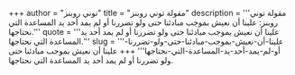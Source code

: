 +++
author = "توني روبنز"
title = "مقولة توني روبنز"
description = '''مقولة توني روبنز: علينا أن نعيش بموجب مبادئنا حتى ولو تضررنا أو لم يمد أحد يد المساعدة التي نحتاجها.'''
quote = '''علينا أن نعيش بموجب مبادئنا حتى ولو تضررنا أو لم يمد أحد يد المساعدة التي نحتاجها.'''
slug = '''علينا-أن-نعيش-بموجب-مبادئنا-حتى-ولو-تضررنا-أو-لم-يمد-أحد-يد-المساعدة-التي-نحتاجها'''
+++
علينا أن نعيش بموجب مبادئنا حتى ولو تضررنا أو لم يمد أحد يد المساعدة التي نحتاجها.
